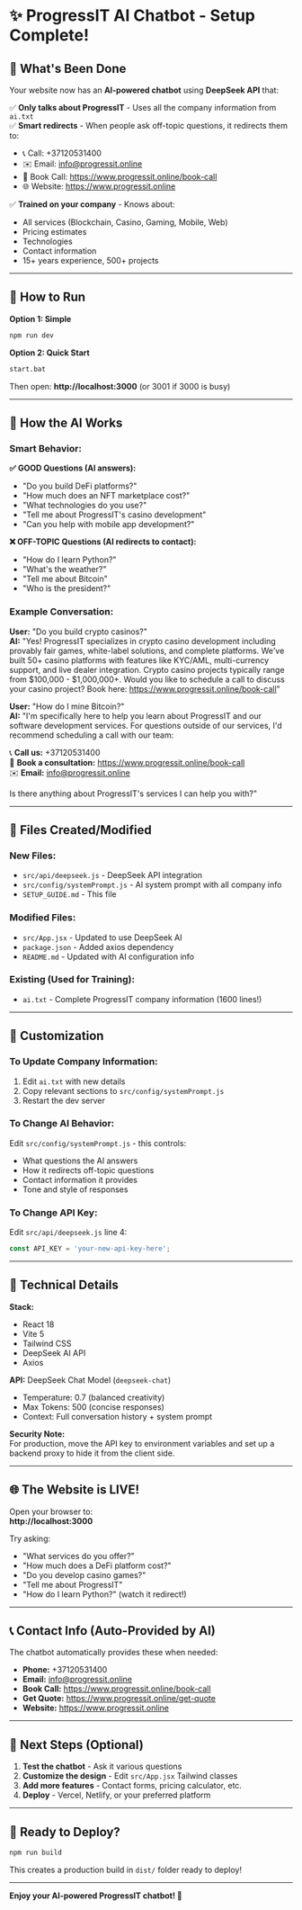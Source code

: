 # ✨ ProgressIT AI Chatbot - Setup Complete!

## 🎉 What's Been Done

Your website now has an **AI-powered chatbot** using **DeepSeek API** that:

✅ **Only talks about ProgressIT** - Uses all the company information from `ai.txt`  
✅ **Smart redirects** - When people ask off-topic questions, it redirects them to:
   - 📞 Call: +37120531400
   - ✉️ Email: info@progressit.online  
   - 📅 Book Call: https://www.progressit.online/book-call  
   - 🌐 Website: https://www.progressit.online

✅ **Trained on your company** - Knows about:
   - All services (Blockchain, Casino, Gaming, Mobile, Web)
   - Pricing estimates
   - Technologies
   - Contact information
   - 15+ years experience, 500+ projects

---

## 🚀 How to Run

**Option 1: Simple**
```bash
npm run dev
```

**Option 2: Quick Start**
```bash
start.bat
```

Then open: **http://localhost:3000** (or 3001 if 3000 is busy)

---

## 🤖 How the AI Works

### Smart Behavior:

**✅ GOOD Questions (AI answers):**
- "Do you build DeFi platforms?"
- "How much does an NFT marketplace cost?"
- "What technologies do you use?"
- "Tell me about ProgressIT's casino development"
- "Can you help with mobile app development?"

**❌ OFF-TOPIC Questions (AI redirects to contact):**
- "How do I learn Python?"
- "What's the weather?"
- "Tell me about Bitcoin"
- "Who is the president?"

### Example Conversation:

**User:** "Do you build crypto casinos?"  
**AI:** "Yes! ProgressIT specializes in crypto casino development including provably fair games, white-label solutions, and complete platforms. We've built 50+ casino platforms with features like KYC/AML, multi-currency support, and live dealer integration. Crypto casino projects typically range from $100,000 - $1,000,000+. Would you like to schedule a call to discuss your casino project? Book here: https://www.progressit.online/book-call"

**User:** "How do I mine Bitcoin?"  
**AI:** "I'm specifically here to help you learn about ProgressIT and our software development services. For questions outside of our services, I'd recommend scheduling a call with our team:

📞 **Call us:** +37120531400  
📅 **Book a consultation:** https://www.progressit.online/book-call  
✉️ **Email:** info@progressit.online

Is there anything about ProgressIT's services I can help you with?"

---

## 📁 Files Created/Modified

### New Files:
- `src/api/deepseek.js` - DeepSeek API integration
- `src/config/systemPrompt.js` - AI system prompt with all company info
- `SETUP_GUIDE.md` - This file

### Modified Files:
- `src/App.jsx` - Updated to use DeepSeek AI
- `package.json` - Added axios dependency
- `README.md` - Updated with AI configuration info

### Existing (Used for Training):
- `ai.txt` - Complete ProgressIT company information (1600 lines!)

---

## 🎨 Customization

### To Update Company Information:

1. Edit `ai.txt` with new details
2. Copy relevant sections to `src/config/systemPrompt.js`
3. Restart the dev server

### To Change AI Behavior:

Edit `src/config/systemPrompt.js` - this controls:
- What questions the AI answers
- How it redirects off-topic questions
- Contact information it provides
- Tone and style of responses

### To Change API Key:

Edit `src/api/deepseek.js` line 4:
```javascript
const API_KEY = 'your-new-api-key-here';
```

---

## 🔧 Technical Details

**Stack:**
- React 18
- Vite 5
- Tailwind CSS
- DeepSeek AI API
- Axios

**API:** DeepSeek Chat Model (`deepseek-chat`)
- Temperature: 0.7 (balanced creativity)
- Max Tokens: 500 (concise responses)
- Context: Full conversation history + system prompt

**Security Note:**  
For production, move the API key to environment variables and set up a backend proxy to hide it from the client side.

---

## 🌐 The Website is LIVE!

Open your browser to:  
**http://localhost:3000**

Try asking:
- "What services do you offer?"
- "How much does a DeFi platform cost?"
- "Do you develop casino games?"
- "Tell me about ProgressIT"
- "How do I learn Python?" (watch it redirect!)

---

## 📞 Contact Info (Auto-Provided by AI)

The chatbot automatically provides these when needed:
- **Phone:** +37120531400
- **Email:** info@progressit.online
- **Book Call:** https://www.progressit.online/book-call
- **Get Quote:** https://www.progressit.online/get-quote
- **Website:** https://www.progressit.online

---

## 🎯 Next Steps (Optional)

1. **Test the chatbot** - Ask it various questions
2. **Customize the design** - Edit `src/App.jsx` Tailwind classes
3. **Add more features** - Contact forms, pricing calculator, etc.
4. **Deploy** - Vercel, Netlify, or your preferred platform

---

## 🚀 Ready to Deploy?

```bash
npm run build
```

This creates a production build in `dist/` folder ready to deploy!

---

**Enjoy your AI-powered ProgressIT chatbot! 🎉**

